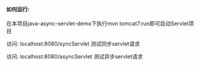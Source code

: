 
#### 如何运行:

在本项目java-async-servlet-demo下执行mvn tomcat7:run即可启动Servlet项目

访问: localhost:8080/syncServlet  测试同步servlet请求

访问: localhost:8080/asyncServlet 测试异步servlet请求